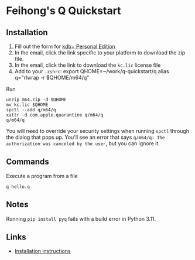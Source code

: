 # Feihong's Q Quickstart

## Installation

1. Fill out the form for [kdb+ Personal Edition](https://kx.com/kdb-personal-edition-download/)
1. In the email, click the link specific to your platform to download the zip file.
1. In the email, click the link to download the `kc.lic` license file
1. Add to your `.zshrc`:
   export QHOME=~/work/q-quickstart/q
   alias q="rlwrap -r $QHOME/m64/q"

Run

    unzip m64.zip -d $QHOME
    mv kc.lic $QHOME
    spctl --add q/m64/q
    xattr -d com.apple.quarantine q/m64/q
    q/m64/q

You will need to override your security settings when running `spctl` through the dialog that pops up. You'll see an error that says `q/m64/q: The authorization was canceled by the user`, but you can ignore it.

## Commands

Execute a program from a file

    q hello.q

## Notes

Running `pip install pyq` fails with a build error in Python 3.11.

## Links

- [Installation instructions](https://code.kx.com/q/learn/install/)

